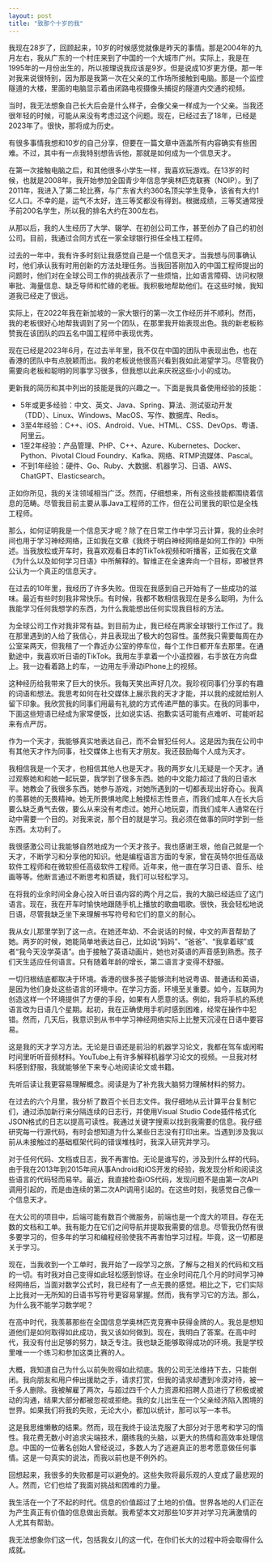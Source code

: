 ```yaml
---
layout: post
title: "致那个十岁的我"
---
```


我现在28岁了，回顾起来，10岁的时候感觉就像是昨天的事情。那是2004年的九月左右，我从广东的一个村庄来到了中国的一个大城市广州。实际上，我是在1995年的一月份出生的，所以按理说我应该是9岁。但是说成10岁更方便。那一年对我来说很特别，因为那是我第一次在父亲的工作场所接触到电脑。那是一个监控隧道的大楼，里面的电脑显示着由闭路电视摄像头捕捉的隧道内交通的视频。

当时，我无法想象自己长大后会是什么样子，会像父亲一样成为一个父亲。当我还很年轻的时候，可能从来没有考虑过这个问题。现在，已经过去了18年，已经是2023年了。很快，那将成为历史。

有很多事情我想和10岁的自己分享，但要在一篇文章中涵盖所有内容确实有些困难。不过，其中有一点我特别想告诉他，那就是如何成为一个信息天才。

在第一次接触电脑之后，和其他很多小学生一样，我喜欢玩游戏。在13岁的时候，也就是2008年，我开始参加全国青少年信息学奥林匹克联赛（NOIP）。到了2011年，我进入了第二轮比赛，与广东省大约360名顶尖学生竞争，该省有大约1亿人口。不幸的是，运气不太好，连三等奖都没有得到。根据成绩，三等奖通常授予前200名学生，所以我的排名大约在300左右。

从那以后，我的人生经历了大学、辍学、在初创公司工作，甚至创办了自己的初创公司。目前，我通过合同方式在一家全球银行担任全栈工程师。

过去的一年中，我有许多时刻让我感觉自己是一个信息天才。当我想与同事确认时，他们承认我有时用创新的方法处理任务。当我回答刚加入的中国工程师提出的问题时，他们对在全球公司工作的挑战表示了一些烦恼，比如语言障碍、访问权限审批、海量信息、缺乏导师和忙碌的老板。我积极地帮助他们。在这些时候，我知道我已经走了很远。

实际上，在2022年我在新加坡的一家大银行的第一次工作经历并不顺利。然而，我的老板很好心地帮我调到了另一个团队，在那里我开始表现出色。我的新老板称赞我在该团队的四五名中国工程师中表现优秀。

现在已经是2023年6月，在过去半年里，我不仅在中国的团队中表现出色，也在香港的团队中有点脱颖而出。我的老板说他很高兴看到我如此渴望学习。尽管我仍需要向老板和聪明的同事学习很多，但我想以此来庆祝这些小小的成功。

更新我的简历和其中列出的技能是我的兴趣之一。下面是我具备使用经验的技能：

- 5年或更多经验：中文、英文、Java、Spring、算法、测试驱动开发（TDD）、Linux、Windows、MacOS、写作、数据库、Redis。
- 3至4年经验：C++、iOS、Android、Vue、HTML、CSS、DevOps、粤语、阿里云。
- 1至2年经验：产品管理、PHP、C++、Azure、Kubernetes、Docker、Python、Pivotal Cloud Foundry、Kafka、网络、RTMP流媒体、Pascal。
- 不到1年经验：硬件、Go、Ruby、大数据、机器学习、日语、AWS、ChatGPT、Elasticsearch。

正如你所见，我的关注领域相当广泛。然而，仔细想来，所有这些技能都围绕着信息的范畴。尽管我目前主要从事Java工程师的工作，但在公司里我的职位是全栈工程师。

那么，如何证明我是一个信息天才呢？除了在日常工作中学习云计算，我的业余时间也用于学习神经网络，正如我在文章《我终于明白神经网络是如何工作的》中所述。当我放松或开车时，我喜欢观看日本的TikTok视频和听播客，正如我在文章《为什么以及如何学习日语》中所解释的。智维正在全速奔向一个目标，即被世界公认为一个真正的信息天才。

在过去的10年里，我经历了许多失败。但现在我感到自己开始有了一些成功的滋味。最近有些时刻我非常快乐。有时候，我都不敢相信我现在是多么聪明，为什么我能学习任何我想学的东西，为什么我能想出任何实现我目标的方法。

为全球公司工作对我非常有益。到目前为止，我已经在两家全球银行工作过了。我在那里遇到的人给了我信心，并且表现出了极大的包容性。虽然我只需要每周在办公室呆两天，但我租了一个靠近办公室的停车位，每个工作日都开车去那里。在通勤途中，我喜欢听日语的TikTok。我用左手拿着一个小遥控器，右手放在方向盘上。我一边看着路上的车，一边用左手滑动iPhone上的视频。

这种经历给我带来了巨大的快乐。我每天笑出声好几次。我珍视同事们分享的有趣的词语和想法。我思考如何在社交媒体上展示我的天才才能，并以我的成就给别人留下印象。我欣赏我的同事们用最有礼貌的方式传递严酷的事实。在我的同事中，下面这些短语已经成为家常便饭，比如说实话、抱歉实话可能有点难听、可能听起来有点严厉。

作为一个天才，我能够真实地表达自己，而不会冒犯任何人。这是因为我在公司中有其他天才作为同事，社交媒体上也有天才朋友。我还鼓励每个人成为天才。

我相信我是一个天才，也相信其他人也是天才。我的两岁女儿无疑是一个天才。通过观察她和和她一起玩耍，我学到了很多东西。她的中文能力超过了我的日语水平。她教会了我很多东西。她参与游戏，对她所遇到的一切都表现出好奇心。我真的羡慕她的无畏精神。她无所畏惧地爬上触摸标志性景点，而我们成年人在长大后要么缺乏勇气去做，要么从来没有考虑过。她开心地玩耍，而我们成年人通常在行动中需要一个目的。对我来说，那个目的就是学习。我必须在做事的同时学到一些东西。太功利了。

我很感激公司让我能够自然地成为一个天才孩子。我也感谢王垠，他自己就是一个天才，不断学习和分享他的知识。他是编程语言方面的专家，曾在英特尔担任高级软件工程师和在微软担任高级软件工程师。近年来，他一直在学习日语、音乐、绘画等等。他断言通过不断思考和质疑，我们可以轻松学习。

在将我的业余时间全身心投入听日语内容的两个月之后，我的大脑已经适应了这门语言。现在，我在开车时愉快地跟随手机上播放的歌曲唱歌。很快，我会轻松地说日语，尽管我缺乏坐下来理解书写符号和它们的意义的耐心。

我从女儿那里学到了这一点。在她还年幼、不会说话的时候，中文的声音帮助了她。两岁的时候，她能简单地表达自己，比如说“妈妈”、“爸爸”、“我拿着球”或者“我今天没学英语”。由于接触了英语动画片，她也对英语的声音感到熟悉。孩子们天生适应任何语言。只有随着年龄的增长，第二语言才变得不舒服。

一切归根结底都取决于环境。香港的很多孩子能够流利地说粤语、普通话和英语，是因为他们身处这些语言的环境中。在学习方面，环境至关重要。如今，互联网为创造这样一个环境提供了方便的手段，如果有人愿意的话。例如，我将手机的系统语言改为日语几个星期。起初，我在正确使用手机时感到困难，经常在操作中犯错。然而，几天后，我意识到从书中学习神经网络实际上比整天沉浸在日语中要容易。

这是我的天才学习方法。无论是日语还是前沿的机器学习论文，我都在驾车或闲暇时间里听听音频材料。YouTube上有许多解释机器学习论文的视频。一旦我对材料感到舒服，我就能够坐下来专心地阅读论文或书籍。

先听后读让我更容易理解概念。阅读是为了补充我大脑努力理解材料的努力。

在过去的六个月里，我分析了数百个长日志文件。我仔细地从云计算平台复制它们，通过添加新行来分隔连续的日志行，并使用Visual Studio Code插件格式化JSON格式的日志以提高可读性。我通过关键字搜索以找到我需要的信息。我仔细研究每一行源代码，有时会想知道为什么某些日志没有打印出来。当遇到涉及我以前从未接触过的基础框架代码的错误堆栈时，我深入研究并学习。

对于任何代码、文档或日志，我不再害怕。无论是谁写的，涉及到什么样的代码。由于我在2013年到2015年间从事Android和iOS开发的经验，我发现分析和阅读这些语言的代码轻而易举。最近，我直接检查iOS代码，发现问题不是由第一次API调用引起的，而是由连续的第二次API调用引起的。在这些时刻，我感觉自己像一个信息天才。

在大公司的项目中，后端可能有数百个微服务，前端也是一个庞大的项目。存在无数的文档和工单。我有能力在它们之间导航并提取我需要的信息。尽管我仍然有很多要学习的，但多年的学习和编程经验使我不再害怕学习过程。毕竟，这一切都是关于学习。

现在，当我收到一个工单时，我开始了一段学习之旅，了解与之相关的代码和文档的一切。有时我对自己变得如此轻松感到惊讶。在业余时间花几个月的时间学习神经网络后，当面对数学公式时，我已经有了一点无畏的感觉。相比之下，它们实际上比我对一无所知的日语书写符号更容易掌握。然而，我有学习它的方法。那么，为什么我不能学习数学呢？

在高中时代，我羡慕那些在全国信息学奥林匹克竞赛中获得金牌的人。我总是想知道他们是如何取得如此成功，我又该如何做到。现在，我明白了答案。在高中时代，我没有付出足够的努力，缺乏专注。我也缺乏能够取得成功的环境。我是学校里唯一一个练习和参加这类比赛的人。

大概，我知道自己为什么以前失败得如此彻底。我的公司无法维持下去，只能倒闭。我向朋友和用户伸出援助之手，请求打赏，但我的请求却遭到冷漠对待，被一千多人删除。我被解雇了两次，与超过四千个人力资源和招聘人员进行了积极或被动的沟通，结果大部分都被忽视或拒绝。我的女儿出生在一个父亲经济陷入困境的世界。如果我们将我的失败，无论大小，都加以统计，那可以写一本书。

这是我思维懒散的结果。然而，现在我终于设法克服了大部分对于思考和学习的惰性。我花费无数小时追求尖端技术，磨练我的头脑，以更大的热情和高效率处理信息。中国的一位著名创始人曾经说过，多数人为了逃避真正的思考愿意做任何事情。这是一句真实的说法，而我以前也是不例外的。

回想起来，我很多的失败都是可以避免的。这些失败将最乐观的人变成了最悲观的人。然而，它们也给了我面对挑战和困难的力量。

我生活在一个了不起的时代。信息的价值超过了土地的价值。世界各地的人们正在为产生真正有价值的信息做出贡献。我希望本文对那些10岁并对学习充满激情的人尤其有帮助。

我无法想象你们这一代，包括我女儿的这一代，在你们长大的过程中将会取得什么成就。

